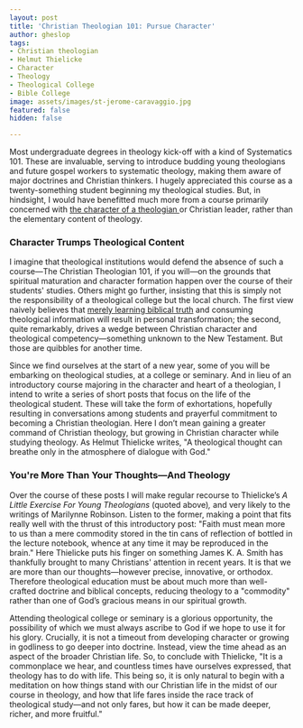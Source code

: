 ```yaml
---
layout: post
title: 'Christian Theologian 101: Pursue Character'
author: gheslop
tags:
- Christian theologian
- Helmut Thielicke
- Character
- Theology
- Theological College
- Bible College
image: assets/images/st-jerome-caravaggio.jpg
featured: false
hidden: false

---
```

Most undergraduate degrees in theology kick-off with a kind of Systematics 101. These are invaluable, serving to introduce budding young theologians and future gospel workers to systematic theology, making them aware of major doctrines and Christian thinkers. I hugely appreciated this course as a twenty-something student beginning my theological studies. But, in hindsight, I would have benefitted much more from a course primarily concerned with [the character of a theologian ](https://africa.thegospelcoalition.org/reviews/charitable-writing-is-about-character-not-style/ "Character formation")or Christian leader, rather than the elementary content of theology.

### Character Trumps Theological Content

I imagine that theological institutions would defend the absence of such a course—The Christian Theologian 101, if you will—on the grounds that spiritual maturation and character formation happen over the course of their students' studies. Others might go further, insisting that this is simply not the responsibility of a theological college but the local church. The first view naively believes that [merely learning biblical truth](https://rekindle.co.za/content/2021-04-14-bible-believing-1-thessalonians "On being 'Bible believing'") and consuming theological information will result in personal transformation; the second, quite remarkably, drives a wedge between Christian character and theological competency—something unknown to the New Testament. But those are quibbles for another time.

Since we find ourselves at the start of a new year, some of you will be embarking on theological studies, at a college or seminary. And in lieu of an introductory course majoring in the character and heart of a theologian, I intend to write a series of short posts that focus on the life of the theological student. These will take the form of exhortations, hopefully resulting in conversations among students and prayerful commitment to becoming a Christian theologian. Here I don’t mean gaining a greater command of Christian theology, but growing in Christian character while studying theology. As Helmut Thielicke writes, "A theological thought can breathe only in the atmosphere of dialogue with God."

### You're More Than Your Thoughts—And Theology

Over the course of these posts I will make regular recourse to Thielicke’s _A Little Exercise For Young Theologians_ (quoted above)_,_ and very likely to the writings of Marilynne Robinson. Listen to the former, making a point that fits really well with the thrust of this introductory post: "Faith must mean more to us than a mere commodity stored in the tin cans of reflection of bottled in the lecture notebook, whence at any time it may be reproduced in the brain." Here Thielicke puts his finger on something James K. A. Smith has thankfully brought to many Christians' attention in recent years. It is that we are more than our thoughts—however precise, innovative, or orthodox. Therefore theological education must be about much more than well-crafted doctrine and biblical concepts, reducing theology to a "commodity" rather than one of God’s gracious means in our spiritual growth.

Attending theological college or seminary is a glorious opportunity, the possibility of which we must always ascribe to God if we hope to use it for his glory. Crucially, it is not a timeout from developing character or growing in godliness to go deeper into doctrine. Instead, view the time ahead as an aspect of the broader Christian life. So, to conclude with Thielicke, "It is a commonplace we hear, and countless times have ourselves expressed, that theology has to do with life. This being so, it is only natural to begin with a meditation on how things stand with our Christian life in the midst of our course in theology, and how that life fares inside the race track of theological study—and not only fares, but how it can be made deeper, richer, and more fruitful."